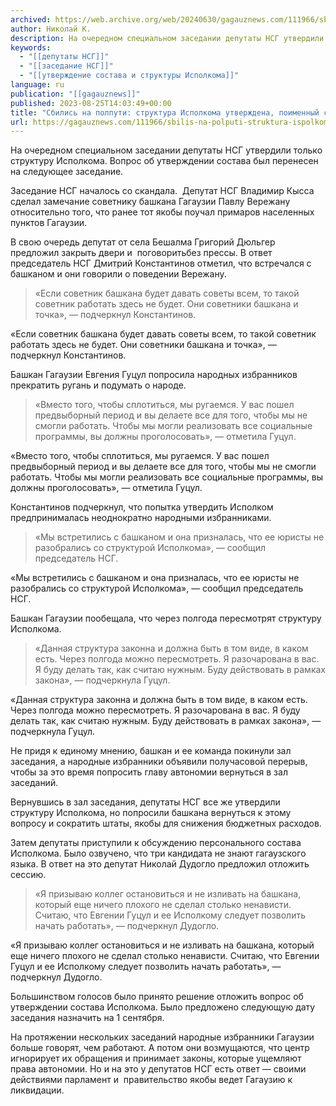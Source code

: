 ```yaml
---
archived: https://web.archive.org/web/20240630/gagauznews.com/111966/sbilis-na-polputi-struktura-ispolkoma-utverzhdena-poimennyj-sostav-pod-voprosom.html
author: Николай К.
description: На очередном специальном заседании депутаты НСГ утвердили только структуру Исполкома. Вопрос об утверждении состава был перенесен на следующее заседание. Заседание НСГ началось со скандала.  Депутат НСГ Владимир Кысса сделал замечание советнику башкана Гагаузии Павлу Вережану относительно того, что ранее тот якобы поучал примаров населенных пунктов Гагаузии. В свою очередь депутат от села Бешалма Григорий Дюльгер предложил закрыть двери и  поговоритьбез прессы. В ответ председатель НСГ Дмитрий Константинов отметил, что встречался с башканом и они говорили о поведении Вережану. «Если советник башкана будет давать советы всем, то такой советник работать здесь не будет. Они советники башкана и точка», — подчеркнул Константинов. Башкан […]
keywords:
  - "[[депутаты НСГ]]"
  - "[[заседание НСГ]]"
  - "[[утверждение состава и структуры Исполкома]]"
language: ru
publication: "[[gagauznews]]"
published: 2023-08-25T14:03:49+00:00
title: "Сбились на полпути: структура Исполкома утверждена, поименный состав под вопросом"
url: https://gagauznews.com/111966/sbilis-na-polputi-struktura-ispolkoma-utverzhdena-poimennyj-sostav-pod-voprosom.html
---
```


На очередном специальном заседании депутаты НСГ утвердили только структуру Исполкома. Вопрос об утверждении состава был перенесен на следующее заседание.

Заседание НСГ началось со скандала.  Депутат НСГ Владимир Кысса сделал замечание советнику башкана Гагаузии Павлу Вережану относительно того, что ранее тот якобы поучал примаров населенных пунктов Гагаузии.

В свою очередь депутат от села Бешалма Григорий Дюльгер предложил закрыть двери и  поговоритьбез прессы. В ответ председатель НСГ Дмитрий Константинов отметил, что встречался с башканом и они говорили о поведении Вережану.

> «Если советник башкана будет давать советы всем, то такой советник работать здесь не будет. Они советники башкана и точка», — подчеркнул Константинов.

«Если советник башкана будет давать советы всем, то такой советник работать здесь не будет. Они советники башкана и точка», — подчеркнул Константинов.

Башкан Гагаузии Евгения Гуцул попросила народных избранников прекратить ругань и подумать о народе.

> «Вместо того, чтобы сплотиться, мы ругаемся. У вас пошел предвыборный период и вы делаете все для того, чтобы мы не смогли работать. Чтобы мы могли реализовать все социальные программы, вы должны проголосовать», — отметила Гуцул.

«Вместо того, чтобы сплотиться, мы ругаемся. У вас пошел предвыборный период и вы делаете все для того, чтобы мы не смогли работать. Чтобы мы могли реализовать все социальные программы, вы должны проголосовать», — отметила Гуцул.

Константинов подчеркнул, что попытка утвердить Исполком предпринималась неоднократно народными избранниками.

> «Мы встретились с башканом и она призналась, что ее юристы не разобрались со структурой Исполкома», — сообщил председатель НСГ.

«Мы встретились с башканом и она призналась, что ее юристы не разобрались со структурой Исполкома», — сообщил председатель НСГ.

Башкан Гагаузии пообещала, что через полгода пересмотрят структуру Исполкома.

> «Данная структура законна и должна быть в том виде, в каком есть. Через полгода можно пересмотреть. Я разочарована в вас. Я буду делать так, как считаю нужным. Буду действовать в рамках закона», — подчеркнула Гуцул.

«Данная структура законна и должна быть в том виде, в каком есть. Через полгода можно пересмотреть. Я разочарована в вас. Я буду делать так, как считаю нужным. Буду действовать в рамках закона», — подчеркнула Гуцул.

Не придя к единому мнению, башкан и ее команда покинули зал заседания, а народные избранники объявили получасовой перерыв, чтобы за это время попросить главу автономии вернуться в зал заседаний.

Вернувшись в зал заседания, депутаты НСГ все же утвердили структуру Исполкома, но попросили башкана вернуться к этому вопросу и сократить штаты, якобы для снижения бюджетных расходов.

Затем депутаты приступили к обсуждению персонального состава Исполкома. Было озвучено, что три кандидата не знают гагаузского языка. В ответ на это депутат Николай Дудогло предложил отложить сессию.

> «Я призываю коллег остановиться и не изливать на башкана, который еще ничего плохого не сделал столько ненависти. Считаю, что Евгении Гуцул и ее Исполкому следует позволить начать работать», — подчеркнул Дудогло.

«Я призываю коллег остановиться и не изливать на башкана, который еще ничего плохого не сделал столько ненависти. Считаю, что Евгении Гуцул и ее Исполкому следует позволить начать работать», — подчеркнул Дудогло.

Большинством голосов было принято решение отложить вопрос об утверждении состава Исполкома. Было предложено следующую дату заседания назначить на 1 сентября.

На протяжении нескольких заседаний народные избранники Гагаузии больше говорят, чем работают. А потом они возмущаются, что центр игнорирует их обращения и принимает законы, которые ущемляют права автономии. Но и на это у депутатов НСГ есть ответ — своими действиями парламент и  правительство якобы ведет Гагаузию к ликвидации.